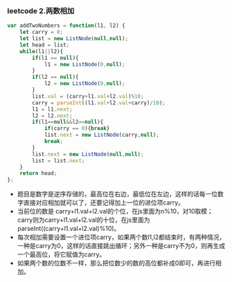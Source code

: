 ### leetcode 2.两数相加
```javascript
var addTwoNumbers = function(l1, l2) {
    let carry = 0;
    let list = new ListNode(null,null);
    let head = list;
    while(l1||l2){
        if(l1 == null){
            l1 = new ListNode(0,null);
        }
        if(l2 == null){
            l2 = new ListNode(0,null);
        }
        list.val = (carry+l1.val+l2.val)%10;
        carry = parseInt((l1.val+l2.val+carry)/10);
        l1 = l1.next;
        l2 = l2.next;
        if(l1==null&&l2==null){
            if(carry == 0){break}
            list.next = new ListNode(carry,null);
            break;
        }
        list.next = new ListNode(null,null);
        list = list.next;
    }
    return head;
};
```
* 题目是数字是逆序存储的，最高位在右边，最低位在左边，这样的话每一位数字直接对应相加就可以了，还要记得加上一位的进位项carry。
* 当前位的数是 carry+l1.val+l2.val的个位，在js里面为n%10，对10取模；carry则为carry+l1.val+l2.val的十位，在js里面为parseInt((carry+l1.val+l2.val)%10)。
* 每次相加需要设置一个进位项carry，如果两个数l1,l2都结束时，有两种情况，一种是carry为0，这样的话直接跳出循环；另外一种是carry不为0，则再生成一个最高位，将它赋值为carry。
* 如果两个数的位数不一样，那么把位数少的数的高位都补成0即可，再进行相加。

